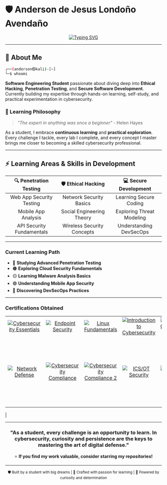 # 🛡️ Anderson de Jesus Londoño Avendaño

<div align="center">
  
[![Typing SVG](https://readme-typing-svg.herokuapp.com?font=JetBrains+Mono&weight=600&size=24&pause=1000&color=00F7FF&center=true&vCenter=true&width=600&lines=Ethical+Hacker+%7C+Pentester+Jr;Software+Engineering+Student;Self-Taught+Cybersecurity+Enthusiast;Passionate+About+Secure+Development)](https://git.io/typing-svg)

</div>

---

## 🎯 **About Me**

```bash
┌──(anderson㉿kali)-[~]
└─$ whoami
```

**Software Engineering Student** passionate about diving deep into **Ethical Hacking**, **Penetration Testing**, and **Secure Software Development**. Currently building my expertise through hands-on learning, self-study, and practical experimentation in cybersecurity.

### 🚀 **Learning Philosophy**
> *"The expert in anything was once a beginner"* - Helen Hayes

As a student, I embrace **continuous learning** and **practical exploration**. Every challenge I tackle, every lab I complete, and every concept I master brings me closer to becoming a skilled cybersecurity professional.

---

## ⚡ **Learning Areas & Skills in Development**

<div align="center">

| 🔍 **Penetration Testing** | 🛡️ **Ethical Hacking** | 💻 **Secure Development** |
|:---:|:---:|:---:|
| Web App Security Testing | Network Security Basics | Learning Secure Coding |
| Mobile App Analysis | Social Engineering Theory | Exploring Threat Modeling |
| API Security Fundamentals | Wireless Security Concepts | Understanding DevSecOps |

</div>

---
### **Current Learning Path**
- 🔴 **Studying Advanced Penetration Testing**
- 🟠 **Exploring Cloud Security Fundamentals**
- 🟡 **Learning Malware Analysis Basics**
- 🟢 **Understanding Mobile App Security**
- 🔵 **Discovering DevSecOps Practices**

---

### **Certifications Obtained**

| | | | | | |
|:--:|:--:|:--:|:--:|:--:|:--:|
| [![Cybersecurity Essentials](https://images.credly.com/size/220x220/images/5d5ac32b-d239-42b8-9665-8a921dc3ab47/image.png)](https://www.credly.com/badges/2fdbd542-e43f-41e5-ac2e-1227e4e01358/public_url) | [![Endpoint Security](https://images.credly.com/size/220x220/images/0ca5f542-fb5e-4a22-9b7a-c1a1ce4c3db7/EndpointSecurity.png)](https://www.credly.com/badges/4c96918a-1b90-44dc-8cca-4c2c153520f8/public_url) | [![Linux Fundamentals](https://images.credly.com/size/220x220/images/242902b5-f527-42ad-865e-977c9e1b5b58/image.png)](https://www.credly.com/badges/b21dfea0-6d2a-421a-8cc9-e4917b420f17/public_url) | [![Introduction to Cybersecurity](https://images.credly.com/size/220x220/images/af8c6b4e-fc31-47c4-8dcb-eb7a2065dc5b/I2CS__1_.png)](https://www.credly.com/badges/2c7efb22-9090-4f5a-a7e1-5c9c41fc44bb/public_url) | [![Palo Alto Cybersecurity Foundation](https://images.credly.com/size/220x220/images/083854d8-3a8f-465c-b414-19507f9703d9/image.png)](https://www.credly.com/badges/baf1cdd4-0d1a-4572-8747-ffd4cf67513d/public_url) | [![Fortinet Network Security](https://images.credly.com/size/220x220/images/441578ec-c0f3-46cc-95fc-86b27e90cf4f/image.png)](https://www.credly.com/badges/cb6d195d-aa54-4637-8a95-977cdeddc94b/public_url) |
| [![Network Defense](https://images.credly.com/size/220x220/images/51526f76-711b-4caf-b04d-27f89512b112/NetworkDefense_v1_091721.png)](https://www.credly.com/badges/c63bd3bc-5323-4367-bb8f-28703885776d/public_url) | [![Cybersecurity Compliance](https://images.credly.com/size/220x220/images/5bdd6a39-3e03-4444-9510-ecff80c9ce79/image.png)](https://www.credly.com/badges/b882add9-31fe-41a3-a563-8d7f95504f6b/public_url) | [![Cybersecurity Compliance 2](https://images.credly.com/size/220x220/images/5bdd6a39-3e03-4444-9510-ecff80c9ce79/image.png)](https://www.credly.com/badges/b882add9-31fe-41a3-a563-8d7f95504f6b/public_url) | [![ICS/OT Security](https://images.credly.com/size/220x220/images/88316fe8-5651-4e61-a6be-5be1558f049e/image.png)](https://www.credly.com/badges/61d71325-af0d-421c-8574-08ba08a9f024/public_url) | [![Phishing Training](https://images.credly.com/size/220x220/images/3f802526-7274-4230-91ab-f6d1a35340e6/image.png)](https://www.credly.com/badges/9196228a-f147-410f-9c19-576fc1c8ce15/public_url) | <img src="https://brm-workforce.oracle.com/pdf/certview/images/OCI25FNDCFAV1.png" alt="OCI" width="220" height="220">
|

---

<div align="center">

### **"As a student, every challenge is an opportunity to learn. In cybersecurity, curiosity and persistence are the keys to mastering the art of digital defense."**
⭐ **If you find my work valuable, consider starring my repositories!**

</div>

---

<div align="center">
<sub>🛡️ Built by a student with big dreams | 🔧 Crafted with passion for learning | 🚀 Powered by curiosity and determination</sub>
</div>
